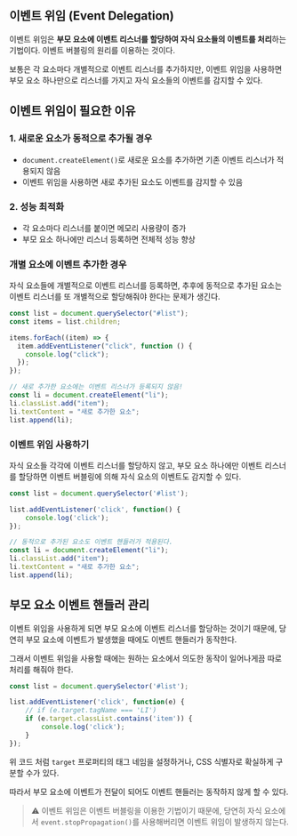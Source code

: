## 이벤트 위임 (Event Delegation)

이벤트 위임은 **부모 요소에 이벤트 리스너를 할당하여 자식 요소들의 이벤트를 처리**하는 기법이다. 이벤트 버블링의 원리를 이용하는 것이다.

보통은 각 요소마다 개별적으로 이벤트 리스너를 추가하지만, 이벤트 위임을 사용하면 부모 요소 하나만으로 리스너를 가지고 자식 요소들의 이벤트를 감지할 수 있다.

## 이벤트 위임이 필요한 이유

### 1. 새로운 요소가 동적으로 추가될 경우

- `document.createElement()`로 새로운 요소를 추가하면 기존 이벤트 리스너가 적용되지 않음
- 이벤트 위임을 사용하면 새로 추가된 요소도 이벤트를 감지할 수 있음

### 2. 성능 최적화

- 각 요소마다 리스너를 붙이면 메모리 사용량이 증가
- 부모 요소 하나에만 리스너 등록하면 전체적 성능 향상

### 개별 요소에 이벤트 추가한 경우
자식 요소들에 개별적으로 이벤트 리스너를 등록하면, 추후에 동적으로 추가된 요소는 이벤트 리스너를 또 개별적으로 할당해줘야 한다는 문제가 생긴다.

```js
const list = document.querySelector("#list");
const items = list.children;

items.forEach((item) => {
  item.addEventListener("click", function () {
    console.log("click");
  });
});

// 새로 추가한 요소에는 이벤트 리스너가 등록되지 않음!
const li = document.createElement("li");
li.classList.add("item");
li.textContent = "새로 추가한 요소";
list.append(li);
```

### 이벤트 위임 사용하기
자식 요소들 각각에 이벤트 리스너를 할당하지 않고, 부모 요소 하나에만 이벤트 리스너를 할당하면 이벤트 버블링에 의해 자식 요소의 이벤트도 감지할 수 있다. 
```js
const list = document.querySelector('#list');

list.addEventListener('click', function() {
    console.log('click');
});

// 동적으로 추가된 요소도 이벤트 핸들러가 적용된다.
const li = document.createElement("li");
li.classList.add("item");
li.textContent = "새로 추가한 요소";
list.append(li);
```

## 부모 요소 이벤트 핸들러 관리
이벤트 위임을 사용하게 되면 부모 요소에 이벤트 리스너를 할당하는 것이기 때문에, 당연히 부모 요소에 이벤트가 발생했을 때에도 이벤트 핸들러가 동작한다.

그래서 이벤트 위임을 사용할 때에는 원하는 요소에서 의도한 동작이 일어나게끔 따로 처리를 해줘야 한다.

```js
const list = document.querySelector('#list');

list.addEventListener('click', function(e) {
    // if (e.target.tagName === 'LI')
    if (e.target.classList.contains('item')) {
        console.log('click');
    }
});
```
위 코드 처럼 `target` 프로퍼티의 태그 네임을 설정하거나, CSS 식별자로 확실하게 구분할 수가 있다.

따라서 부모 요소에 이벤트가 전달이 되어도 이벤트 핸들러는 동작하지 않게 할 수 있다.

> ⚠️ 이벤트 위임은 이벤트 버블링을 이용한 기법이기 때문에, 당연히 자식 요소에서 `event.stopPropagation()`를 사용해버리면 이벤트 위임이 발생하지 않는다.